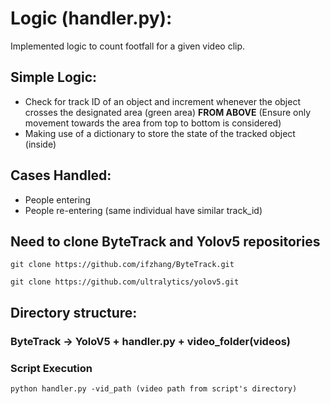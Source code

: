 # Logic (handler.py):
Implemented logic to count footfall for a given video clip.

## Simple Logic:
- Check for track ID of an object and increment whenever the object crosses the designated area (green area) **FROM ABOVE** (Ensure only movement towards the area from top to bottom is considered)
- Making use of a dictionary to store the state of the tracked object (inside)

## Cases Handled:
- People entering
- People re-entering (same individual have similar track_id)

## Need to clone ByteTrack and Yolov5 repositories
```git clone https://github.com/ifzhang/ByteTrack.git```

```git clone https://github.com/ultralytics/yolov5.git```
## Directory structure:
### ByteTrack -> YoloV5 + handler.py + video_folder(videos)
### Script Execution
```python handler.py -vid_path (video path from script's directory)```
